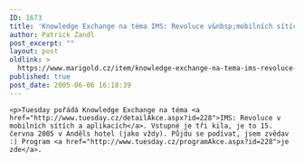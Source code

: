 ```yaml
---
ID: 1673
title: 'Knowledge Exchange na téma IMS: Revoluce v&nbsp;mobilních sítích a&nbsp;aplikacích?'
author: Patrick Zandl
post_excerpt: ""
layout: post
oldlink: >
  https://www.marigold.cz/item/knowledge-exchange-na-tema-ims-revoluce-v-mobilnich-sitich-a-aplikacich
published: true
post_date: 2005-06-06 16:18:39
---
```

	<p>Tuesday pořádá Knowledge Exchange na téma <a href="http://www.tuesday.cz/detailAkce.aspx?id=228">IMS: Revoluce v mobilních sítích a aplikacích</a>. Vstupné je tři kila, je to 15. června 2005 v Anděls hotel (jako vždy). Půjdu se podívat, jsem zvědav :) Program <a href="http://www.tuesday.cz/programAkce.aspx?id=228">je zde</a>.
</p>